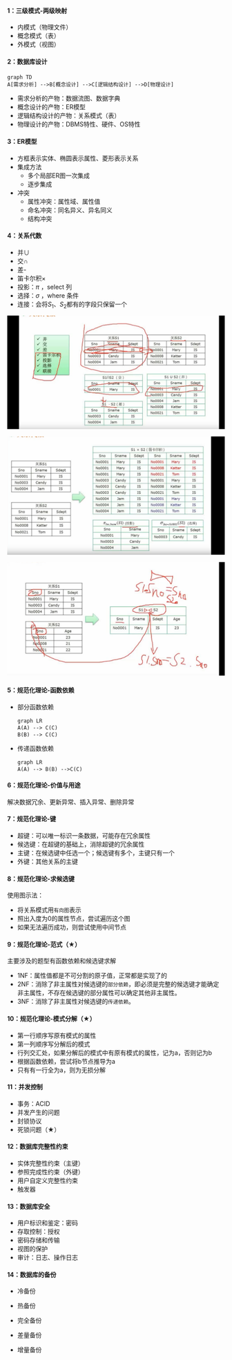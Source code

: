 #### 1：三级模式-两级映射

+ 内模式（物理文件）
+ 概念模式（表）
+ 外模式（视图）



#### 2：数据库设计

 ```mermaid
graph TD
A[需求分析] -->B[概念设计] -->C[逻辑结构设计] -->D[物理设计]

 ```

+ 需求分析的产物：数据流图、数据字典
+ 概念设计的产物：ER模型
+ 逻辑结构设计的产物：关系模式（表）
+ 物理设计的产物：DBMS特性、硬件、OS特性



#### 3：ER模型

+ 方框表示实体、椭圆表示属性、菱形表示关系
+ 集成方法
  + 多个局部ER图一次集成
  + 逐步集成
+ 冲突
  + 属性冲突：属性域、属性值
  + 命名冲突：同名异义、异名同义
  + 结构冲突


#### 4：关系代数

+ 并∪
+ 交∩
+ 差-
+ 笛卡尔积×
+ 投影：$\pi$ ，select 列
+ 选择：$\sigma$ ，where 条件
+ 连接：会将$S_1$​、$S_2$​​ 都有的字段只保留一个

![](./image/s2.jpg)

![](./image/s1.png)

![](./image/s3.jpg)

#### 5：规范化理论-函数依赖

+ 部分函数依赖

  ```mermaid
  graph LR
  A(A) --> C(C)
  B(B) --> C(C)
  ```

  

+ 传递函数依赖

  ```mermaid
  graph LR
  A(A) --> B(B) -->C(C)
  ```



#### 6：规范化理论-价值与用途

解决数据冗余、更新异常、插入异常、删除异常



#### 7：规范化理论-键

+ 超键：可以唯一标识一条数据，可能存在冗余属性
+ 候选键：在超键的基础上，消除超键的冗余属性
+ 主键：在候选键中任选一个；候选键有多个，主键只有一个
+ 外键：其他关系的主键



#### 8：规范化理论-求候选键

使用图示法：

+ 将关系模式用`有向图`表示
+ 照出入度为0的属性节点，尝试遍历这个图
+ 如果无法遍历成功，则尝试使用中间节点



#### 9：规范化理论-范式（★）

主要涉及的题型有函数依赖和候选键求解

+ 1NF：属性值都是不可分割的原子值，正常都是实现了的
+ 2NF：消除了非主属性对候选键的`部分依赖`，即必须是完整的候选键才能确定非主属性，不存在候选键的部分属性可以确定其他非主属性。
+ 3NF：消除了非主属性对候选键的`传递依赖`。



#### 10：规范化理论-模式分解（★）

+ 第一行顺序写原有模式的属性
+ 第一列顺序写分解后的模式
+ 行列交汇处，如果分解后的模式中有原有模式的属性，记为a，否则记为b
+ 根据函数依赖，尝试将b节点推导为a
+ 只有有一行全为a，则为无损分解



#### 11：并发控制

+ 事务：ACID
+ 并发产生的问题
+ 封锁协议
+ 死锁问题（★）



#### 12：数据库完整性约束

+ 实体完整性约束（主键）
+ 参照完成性约束（外键）
+ 用户自定义完整性约束
+ 触发器



#### 13：数据库安全

+ 用户标识和鉴定：密码
+ 存取控制：授权
+ 密码存储和传输
+ 视图的保护
+ 审计：日志、操作日志



#### 14：数据库的备份

+ 冷备份
+ 热备份



+ 完全备份
+ 差量备份
+ 增量备份

